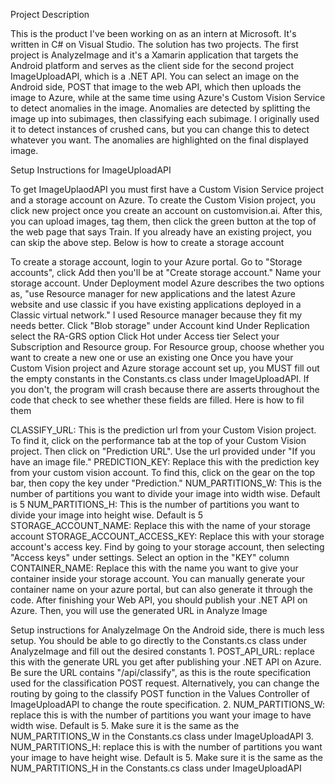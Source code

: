 Project Description

This is the product I've been working on as an intern at Microsoft. It's written in C# on Visual Studio. The solution has two projects. The first project is AnalyzeImage and it's a Xamarin application that targets the Android platform and serves as the client side for the second project ImageUploadAPI, which is a .NET API. You can select an image on the Android side, POST that image to the web API, which then uploads the image to Azure, while at the same time using Azure's Custom Vision Service to detect anomalies in the image. Anomalies are detected by splitting the image up into subimages, then classifying each subimage. I originally used it to detect instances of crushed cans, but you can change this to detect whatever you want. The anomalies are highlighted on the final displayed image.

Setup Instructions for ImageUploadAPI

To get ImageUplaodAPI you must first have a Custom Vision Service project and a storage account on Azure. To create the Custom Vision project, you click new project once you create an account on customvision.ai. After this, you can upload images, tag them, then click the green button at the top of the web page that says Train. If you already have an existing project, you can skip the above step. Below is how to create a storage account

To create a storage account, login to your Azure portal.
Go to "Storage accounts", click Add then you'll be at "Create storage account." Name your storage account.
Under Deployment model Azure describes the two options as, "use Resource manager for new applications and the latest Azure website and use classic if you have existing applications deployed in a Classic virtual network." I used Resource manager because they fit my needs better.
Click "Blob storage" under Account kind
Under Replication select the RA-GRS option
Click Hot under Access tier
Select your Subscription and Resource group. For Resource group, choose whether you want to create a new one or use an existing one
Once you have your Custom Vision project and Azure storage account set up, you MUST fill out the empty constants in the Constants.cs class under ImageUploadAPI. If you don't, the program will crash because there are asserts throughout the code that check to see whether these fields are filled. Here is how to fil them

CLASSIFY_URL: This is the prediction url from your Custom Vision project. To find it, click on the performance tab at the top of your Custom Vision project. Then click on "Prediction URL". Use the url provided under "If you have an image file."
PREDICTION_KEY: Replace this with the prediction key from your custom vision account. To find this, click on the gear on the top bar, then copy the key under "Prediction."
NUM_PARTITIONS_W: This is the number of partitions you want to divide your image into width wise. Default is 5
NUM_PARTITIONS_H: This is the number of partitions you want to divide your image into height wise. Default is 5
STORAGE_ACCOUNT_NAME: Replace this with the name of your storage account
STORAGE_ACCOUNT_ACCESS_KEY: Replace this with your storage account's access key. Find by going to your storage account, then selecting "Access keys" under settings. Select an option in the "KEY" column
CONTAINER_NAME: Replace this with the name you want to give your container inside your storage account. You can manually generate your container name on your azure portal, but can also generate it through the code.
After finishing your Web API, you should publish your .NET API on Azure. Then, you will use the generated URL in Analyze Image

Setup instructions for AnalyzeImage On the Android side, there is much less setup. You should be able to go directly to the Constants.cs class under AnalyzeImage and fill out the desired constants 1. POST_API_URL: replace this with the generate URL you get after publishing your .NET API on Azure. Be sure the URL contains "/api/classify", as this is the route specification used for the classification POST request. Alternatively, you can change the routing by going to the classify POST function in the Values Controller of ImageUploadAPI to change the route specification. 2. NUM_PARTITIONS_W: replace this is with the number of partitions you want your image to have width wise. Default is 5. Make sure it is the same as the NUM_PARTITIONS_W in the Constants.cs class under ImageUploadAPI 3. NUM_PARTITIONS_H: replace this is with the number of partitions you want your image to have height wise. Default is 5. Make sure it is the same as the NUM_PARTITIONS_H in the Constants.cs class under ImageUploadAPI
